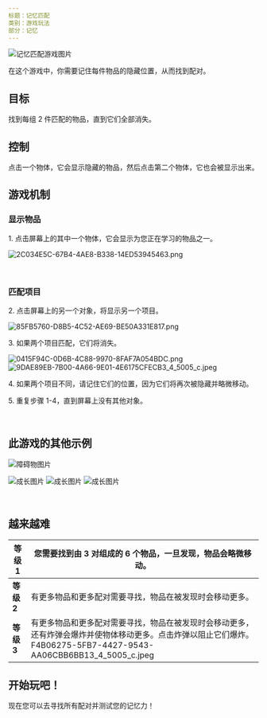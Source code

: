 ```yaml
---
标题：记忆匹配
类别：游戏玩法
部分：记忆
---
```



![记忆匹配游戏图片](https://help.Studycat.com/hc/article_attachments/34783202572569)

在这个游戏中，你需要记住每件物品的隐藏位置，从而找到配对。

## 目标

找到每组 2 件匹配的物品，直到它们全部消失。

## 控制

点击一个物体，它会显示隐藏的物品，然后点击第二个物体，它也会被显示出来。

## 游戏机制

### 显示物品

1\. 点击屏幕上的其中一个物体，它会显示为您正在学习的物品之一。

![2C034E5C-67B4-4AE8-B338-14ED53945463.png](https://help.Studycat.com/hc/article_attachments/34783202572569)

 

### 匹配项目

2\. 点击屏幕上的另一个对象，将显示另一个项目。

![85FB5760-D8B5-4C52-AE69-BE50A331E817.png](https://help.Studycat.com/hc/article_attachments/34783227455641)

3\. 如果两个项目匹配，它们将消失。

![0415F94C-0D6B-4C88-9970-8FAF7A054BDC.png](https://help.Studycat.com/hc/article_attachments/34783202585497) ![9DAE89EB-7B00-4A66-9E01-4E6175CFECB3_4_5005_c.jpeg](https://help.Studycat.com/hc/article_attachments/34783202588569)

4\. 如果两个项目不同，请记住它们的位置，因为它们将再次被隐藏并略微移动。

5\. 重复步骤 1\-4，直到屏幕上没有其他对象。

 

## 此游戏的其他示例

![障碍物图片](https://help.Studycat.com/hc/article_attachments/34783227488537)

![成长图片](https://help.Studycat.com/hc/article_attachments/34783227493913) ![成长图片](https://help.Studycat.com/hc/article_attachments/34783202605977) ![成长图片](https://help.Studycat.com/hc/article_attachments/34783202616089)

 

## 越来越难

| **等级 1** | 您需要找到由 3 对组成的 6 个物品，一旦发现，物品会略微移动。 |
| --- | --- |
| **等级 2** | 有更多物品和更多配对需要寻找，物品在被发现时会移动更多。|
| **等级 3** | 有更多物品和更多配对需要寻找，物品在被发现时会移动更多，还有炸弹会爆炸并使物体移动更多。点击炸弹以阻止它们爆炸。F4B06275-5FB7-4427-9543-AA06CBB6BB13_4_5005_c.jpeg |

## 

## **开始玩吧！**

现在您可以去寻找所有配对并测试您的记忆力！